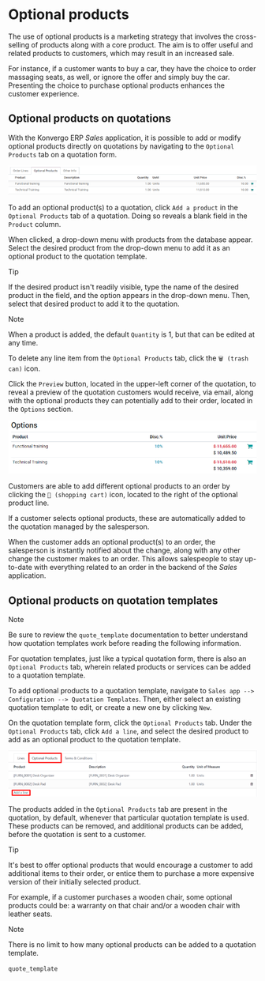 # Optional products

The use of optional products is a marketing strategy that involves the
cross-selling of products along with a core product. The aim is to offer
useful and related products to customers, which may result in an
increased sale.

For instance, if a customer wants to buy a car, they have the choice to
order massaging seats, as well, or ignore the offer and simply buy the
car. Presenting the choice to purchase optional products enhances the
customer experience.

## Optional products on quotations

With the Konvergo ERP *Sales* application, it is possible to add or modify
optional products directly on quotations by navigating to the
`Optional Products` tab on a quotation form.

<img src="optional_products/optional-products-tab.png"
class="align-center"
alt="How to add optional products to your quotations on Konvergo ERP Sales." />

To add an optional product(s) to a quotation, click `Add a product` in
the `Optional Products` tab of a quotation. Doing so reveals a blank
field in the `Product` column.

When clicked, a drop-down menu with products from the database appear.
Select the desired product from the drop-down menu to add it as an
optional product to the quotation template.

> [!TIP]
> If the desired product isn't readily visible, type the name of the
> desired product in the field, and the option appears in the drop-down
> menu. Then, select that desired product to add it to the quotation.

> [!NOTE]
> When a product is added, the default `Quantity` is
> <span class="title-ref">1</span>, but that can be edited at any time.

To delete any line item from the `Optional Products` tab, click the
`🗑️ (trash
can)` icon.

Click the `Preview` button, located in the upper-left corner of the
quotation, to reveal a preview of the quotation customers would receive,
via email, along with the optional products they can potentially add to
their order, located in the `Options` section.

<img src="optional_products/optional-products-checkout.png"
class="align-center" alt="Preview your quotations on Konvergo ERP Sales." />

Customers are able to add different optional products to an order by
clicking the `🛒
(shopping cart)` icon, located to the right of the optional product
line.

If a customer selects optional products, these are automatically added
to the quotation managed by the salesperson.

When the customer adds an optional product(s) to an order, the
salesperson is instantly notified about the change, along with any other
change the customer makes to an order. This allows salespeople to stay
up-to-date with everything related to an order in the backend of the
*Sales* application.

## Optional products on quotation templates

> [!NOTE]
> Be sure to review the `quote_template` documentation to better
> understand how quotation templates work before reading the following
> information.

For quotation templates, just like a typical quotation form, there is
also an `Optional
Products` tab, wherein related products or services can be added to a
quotation template.

To add optional products to a quotation template, navigate to
`Sales app -->
Configuration --> Quotation Templates`. Then, either select an existing
quotation template to edit, or create a new one by clicking `New`.

On the quotation template form, click the `Optional Products` tab. Under
the `Optional Products` tab, click `Add a line`, and select the desired
product to add as an optional product to the quotation template.

<img
src="optional_products/optional-products-tab-quotation-template.png"
class="align-center" alt="Preview your quotations on Konvergo ERP Sales." />

The products added in the `Optional Products` tab are present in the
quotation, by default, whenever that particular quotation template is
used. These products can be removed, and additional products can be
added, before the quotation is sent to a customer.

> [!TIP]
> It's best to offer optional products that would encourage a customer
> to add additional items to their order, or entice them to purchase a
> more expensive version of their initially selected product.
>
> For example, if a customer purchases a wooden chair, some optional
> products could be: a warranty on that chair and/or a wooden chair with
> leather seats.

> [!NOTE]
> There is no limit to how many optional products can be added to a
> quotation template.

<div class="seealso">

`quote_template`

</div>
